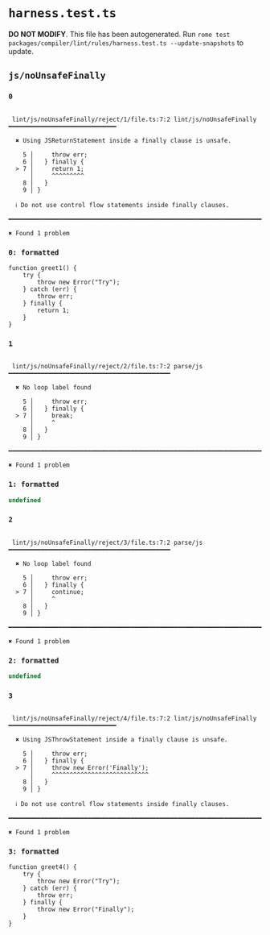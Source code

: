 # `harness.test.ts`

**DO NOT MODIFY**. This file has been autogenerated. Run `rome test packages/compiler/lint/rules/harness.test.ts --update-snapshots` to update.

## `js/noUnsafeFinally`

### `0`

```

 lint/js/noUnsafeFinally/reject/1/file.ts:7:2 lint/js/noUnsafeFinally ━━━━━━━━━━━━━━━━━━━━━━━━━━━━━━

  ✖ Using JSReturnStatement inside a finally clause is unsafe.

    5 │     throw err;
    6 │   } finally {
  > 7 │     return 1;
      │     ^^^^^^^^^
    8 │   }
    9 │ }

  ℹ Do not use control flow statements inside finally clauses.

━━━━━━━━━━━━━━━━━━━━━━━━━━━━━━━━━━━━━━━━━━━━━━━━━━━━━━━━━━━━━━━━━━━━━━━━━━━━━━━━━━━━━━━━━━━━━━━━━━━━

✖ Found 1 problem

```

### `0: formatted`

```
function greet1() {
	try {
		throw new Error("Try");
	} catch (err) {
		throw err;
	} finally {
		return 1;
	}
}

```

### `1`

```

 lint/js/noUnsafeFinally/reject/2/file.ts:7:2 parse/js ━━━━━━━━━━━━━━━━━━━━━━━━━━━━━━━━━━━━━━━━━━━━━

  ✖ No loop label found

    5 │     throw err;
    6 │   } finally {
  > 7 │     break;
      │     ^
    8 │   }
    9 │ }

━━━━━━━━━━━━━━━━━━━━━━━━━━━━━━━━━━━━━━━━━━━━━━━━━━━━━━━━━━━━━━━━━━━━━━━━━━━━━━━━━━━━━━━━━━━━━━━━━━━━

✖ Found 1 problem

```

### `1: formatted`

```javascript
undefined
```

### `2`

```

 lint/js/noUnsafeFinally/reject/3/file.ts:7:2 parse/js ━━━━━━━━━━━━━━━━━━━━━━━━━━━━━━━━━━━━━━━━━━━━━

  ✖ No loop label found

    5 │     throw err;
    6 │   } finally {
  > 7 │     continue;
      │     ^
    8 │   }
    9 │ }

━━━━━━━━━━━━━━━━━━━━━━━━━━━━━━━━━━━━━━━━━━━━━━━━━━━━━━━━━━━━━━━━━━━━━━━━━━━━━━━━━━━━━━━━━━━━━━━━━━━━

✖ Found 1 problem

```

### `2: formatted`

```javascript
undefined
```

### `3`

```

 lint/js/noUnsafeFinally/reject/4/file.ts:7:2 lint/js/noUnsafeFinally ━━━━━━━━━━━━━━━━━━━━━━━━━━━━━━

  ✖ Using JSThrowStatement inside a finally clause is unsafe.

    5 │     throw err;
    6 │   } finally {
  > 7 │     throw new Error('Finally');
      │     ^^^^^^^^^^^^^^^^^^^^^^^^^^^
    8 │   }
    9 │ }

  ℹ Do not use control flow statements inside finally clauses.

━━━━━━━━━━━━━━━━━━━━━━━━━━━━━━━━━━━━━━━━━━━━━━━━━━━━━━━━━━━━━━━━━━━━━━━━━━━━━━━━━━━━━━━━━━━━━━━━━━━━

✖ Found 1 problem

```

### `3: formatted`

```
function greet4() {
	try {
		throw new Error("Try");
	} catch (err) {
		throw err;
	} finally {
		throw new Error("Finally");
	}
}

```

